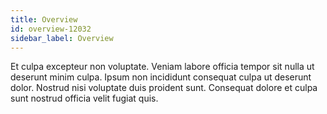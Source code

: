 ```yaml
---
title: Overview
id: overview-12032
sidebar_label: Overview
---
```


Et culpa excepteur non voluptate. Veniam labore officia tempor sit nulla ut deserunt minim culpa. Ipsum non incididunt consequat culpa ut deserunt dolor. Nostrud nisi voluptate duis proident sunt. Consequat dolore et culpa sunt nostrud officia velit fugiat quis.

